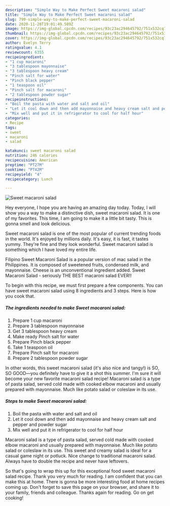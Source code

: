```yaml
---
description: "Simple Way to Make Perfect Sweet macaroni salad"
title: "Simple Way to Make Perfect Sweet macaroni salad"
slug: 799-simple-way-to-make-perfect-sweet-macaroni-salad
date: 2020-11-28T19:01:49.509Z
image: https://img-global.cpcdn.com/recipes/93c23ac294645792/751x532cq70/sweet-macaroni-salad-recipe-main-photo.jpg
thumbnail: https://img-global.cpcdn.com/recipes/93c23ac294645792/751x532cq70/sweet-macaroni-salad-recipe-main-photo.jpg
cover: https://img-global.cpcdn.com/recipes/93c23ac294645792/751x532cq70/sweet-macaroni-salad-recipe-main-photo.jpg
author: Evelyn Terry
ratingvalue: 4.1
reviewcount: 6355
recipeingredient:
- "1 cup macaroni"
- "3 tablespoon mayonnaise"
- "3 tablespoon heavy cream"
- "Pinch salt for water"
- "Pinch black pepper"
- "1 teaspoon oil"
- "Pinch salt for macaroni"
- "2 tablespoon powder sugar"
recipeinstructions:
- "Boil the pasta with water and salt and oil"
- "Let it cool down and then add mayonnaise and heavy cream salt and pepper and powder sugar"
- "Mix well and put it in refrigerator to cool for half hour"
categories:
- Recipe
tags:
- sweet
- macaroni
- salad

katakunci: sweet macaroni salad 
nutrition: 246 calories
recipecuisine: American
preptime: "PT27M"
cooktime: "PT42M"
recipeyield: "4"
recipecategory: Lunch

---
```



![Sweet macaroni salad](https://img-global.cpcdn.com/recipes/93c23ac294645792/751x532cq70/sweet-macaroni-salad-recipe-main-photo.jpg)

Hey everyone, I hope you are having an amazing day today. Today, I will show you a way to make a distinctive dish, sweet macaroni salad. It is one of my favorites. This time, I am going to make it a little bit tasty. This is gonna smell and look delicious.

Sweet macaroni salad is one of the most popular of current trending foods in the world. It's enjoyed by millions daily. It's easy, it is fast, it tastes yummy. They're fine and they look wonderful. Sweet macaroni salad is something which I have loved my entire life.

Filipino Sweet Macaroni Salad is a popular version of mac salad in the Philippines. It is composed of sweetened fruits, condensed milk, and mayonnaise. Cheese is an unconventional ingredient added. Sweet Macaroni Salad - seriously THE BEST macaroni salad EVER!!


To begin with this recipe, we must first prepare a few components. You can have sweet macaroni salad using 8 ingredients and 3 steps. Here is how you cook that.

<!--inarticleads1-->

##### The ingredients needed to make Sweet macaroni salad:

1. Prepare 1 cup macaroni
1. Prepare 3 tablespoon mayonnaise
1. Get 3 tablespoon heavy cream
1. Make ready Pinch salt for water
1. Prepare Pinch black pepper
1. Take 1 teaspoon oil
1. Prepare Pinch salt for macaroni
1. Prepare 2 tablespoon powder sugar


In other words, this sweet macaroni salad (it&#39;s also nice and tangy!) is SO, SO GOOD—you definitely have to give it a shot this summer. I&#39;m sure it will become your new favorite macaroni salad recipe! Macaroni salad is a type of pasta salad, served cold made with cooked elbow macaroni and usually prepared with mayonnaise. Much like potato salad or coleslaw in its use. 

<!--inarticleads2-->

##### Steps to make Sweet macaroni salad:

1. Boil the pasta with water and salt and oil
1. Let it cool down and then add mayonnaise and heavy cream salt and pepper and powder sugar
1. Mix well and put it in refrigerator to cool for half hour


Macaroni salad is a type of pasta salad, served cold made with cooked elbow macaroni and usually prepared with mayonnaise. Much like potato salad or coleslaw in its use. This sweet and creamy salad is ideal for a casual game night or potluck. Nice change to traditional macaroni salad. Always have to double the recipe and never have leftovers. 

So that's going to wrap this up for this exceptional food sweet macaroni salad recipe. Thank you very much for reading. I am confident that you can make this at home. There is gonna be more interesting food at home recipes coming up. Don't forget to save this page on your browser, and share it to your family, friends and colleague. Thanks again for reading. Go on get cooking!
